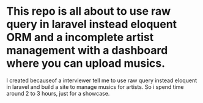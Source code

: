 # This repo is all about to use raw query in laravel instead eloquent ORM and a incomplete artist management with a dashboard where you can upload musics.
I created becauseof a interviewer tell me to use raw query instead eloquent in laravel and build a site to manage musics for artists. So i spend time around 2 to 3 hours, just for a showcase.
